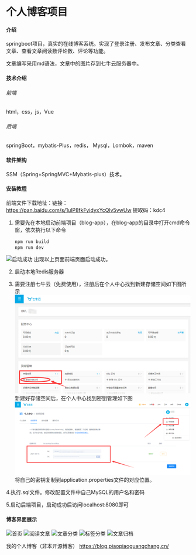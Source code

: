 # 个人博客项目

#### 介绍
springboot项目，真实的在线博客系统。实现了登录注册、发布文章、分类查看文章、查看文章阅读数评论数、评论等功能。

文章编写采用md语法，文章中的图片存到七牛云服务器中。

#### 技术介绍
###### 前端
html，css，js，Vue

###### 后端
springBoot，mybatis-Plus，redis， Mysql，Lombok，maven

#### 软件架构
SSM（Spring+SpringMVC+Mybatis-plus）技术。

#### 安装教程
前端文件下载地址：链接：https://pan.baidu.com/s/1ulP8fkFyidyxYcQlv5vwUw 提取码：kdc4 

1.  需要先在本地启动前端项目（blog-app），在blog-app的目录中打开cmd命令窗，依次执行以下命令
    ~~~
    npm run build
    npm run dev
    ~~~
   ![启动成功](https://images.gitee.com/uploads/images/2021/0905/220415_0ef66f7c_8793792.png "屏幕截图.png")
    出现以上页面前端页面启动成功。

2.  启动本地Redis服务器

3.  需要注册七牛云（免费使用），注册后在个人中心找到新建存储空间如下图所示
![img_1.png](images/img_1.png)
    新建好存储空间后，在个人中心找到密钥管理如下图
    ![img_2.png](images/img_2.png)
    将自己的密钥复制到application.properties文件的对应位置。
    
4.执行.sql文件。修改配置文件中自己MySQL的用户名和密码

5.启动后端项目，启动成功后访问localhost:8080即可


#### 博客界面展示
![首页](https://images.gitee.com/uploads/images/2021/0905/211021_dd0b2ebf_8793792.png "屏幕截图.png")
![阅读文章](https://images.gitee.com/uploads/images/2021/0905/211215_eeb4219f_8793792.png "屏幕截图.png")
![文章分类](https://images.gitee.com/uploads/images/2021/0905/211056_6971ef34_8793792.png "屏幕截图.png")
![标签分类](https://images.gitee.com/uploads/images/2021/0905/211116_72cbe501_8793792.png "屏幕截图.png")
![文章归档](https://images.gitee.com/uploads/images/2021/0905/211136_332a31cb_8793792.png "屏幕截图.png")

我的个人博客（非本开源博客）
https://blog.piaopiaoguangchang.cn/


